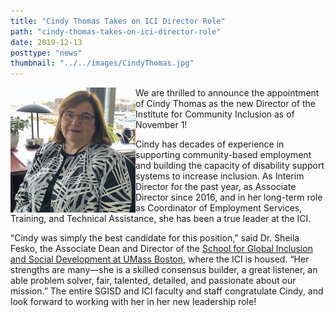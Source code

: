 ```yaml
---
title: "Cindy Thomas Takes on ICI Director Role"
path: "cindy-thomas-takes-on-ici-director-role"
date: 2019-12-13
posttype: "news"
thumbnail: "../../images/CindyThomas.jpg"
---
```




<img style="float:left" width="200" height="200" src="../../images/CindyThomas.jpg">We are thrilled to announce the appointment of Cindy Thomas as the new Director of the Institute for Community Inclusion as of November 1!

Cindy has decades of experience in supporting community-based employment and building the capacity of disability support systems to increase inclusion. As Interim Director for the past year, as Associate Director since 2016, and in her long-term role as Coordinator of Employment Services, Training, and Technical Assistance, she has been a true leader at the ICI.

“Cindy was simply the best candidate for this position,” said Dr. Sheila Fesko, the Associate Dean and Director of the [School for Global Inclusion and Social Development at UMass Boston](https://globalinclusion.umb.edu/), where the ICI is housed. “Her strengths are many—she is a skilled consensus builder, a great listener, an able problem solver, fair, talented, detailed, and passionate about our mission.”
The entire SGISD and ICI faculty and staff congratulate Cindy, and look forward to working with her in her new leadership role!
